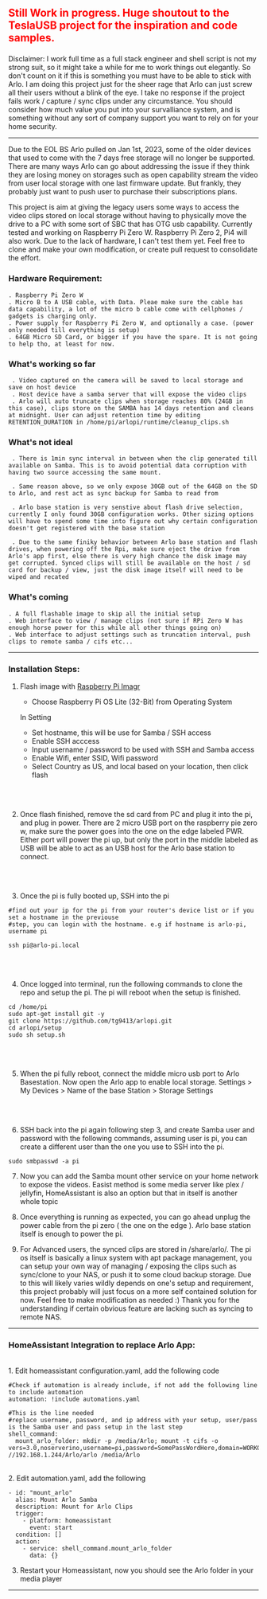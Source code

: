 ## <p style="color:red">Still Work in progress. Huge shoutout to the TeslaUSB project for the inspiration and code samples.</p>

Disclaimer: I work full time as a full stack engineer and shell script is not my strong suit, so it might take a while for me to work things out elegantly. So don't count on it if this is something you must have to be able to stick with Arlo. I am doing this project just for the sheer rage that Arlo can just screw all their users without a blink of the eye. I take no response if the project fails work / capture / sync clips under any circumstance. You should consider how much value you put into your survalliance system, and is something without any sort of company support you want to rely on for your home security. 

****
Due to the EOL BS Arlo pulled on Jan 1st, 2023, some of the older devices that used to come with the 7 days free storage will no longer be supported. There are many ways Arlo can go about addressing the issue if they think they are losing money on storages such as open capability stream the video from user local storage with one last firmware update. But frankly, they probably just want to push user to purchase their subscriptions plans. 

This project is aim at giving the legacy users some ways to access the video clips stored on local storage without having to physically move the drive to a PC with some sort of SBC that has OTG usb capability. Currently tested and working on Raspberry Pi Zero W. Raspberry Pi Zero 2, Pi4 will also work. Due to the lack of hardware, I can't test them yet. Feel free to clone and make your own modification, or create pull request to consolidate the effort. 

### Hardware Requirement:
    
    . Raspberry Pi Zero W 
    . Micro B to A USB cable, with Data. Pleae make sure the cable has data capability, a lot of the micro b cable come with cellphones / gadgets is charging only.
    . Power supply for Raspberry Pi Zero W, and optionally a case. (power only needed till everything is setup)
    . 64GB Micro SD Card, or bigger if you have the spare. It is not going to help tho, at least for now.

### What's working so far
```
 . Video captured on the camera will be saved to local storage and save on host device
 . Host device have a samba server that will expose the video clips
 . Arlo will auto truncate clips when storage reaches 80% (24GB in this case), clips store on the SAMBA has 14 days retention and cleans at midnight. User can adjust retention time by editing RETENTION_DURATION in /home/pi/arlopi/runtime/cleanup_clips.sh
```

### What's not ideal
```
 . There is 1min sync interval in between when the clip generated till available on Samba. This is to avoid potential data corruption with having two source accessing the same mount.
 
 . Same reason above, so we only expose 30GB out of the 64GB on the SD to Arlo, and rest act as sync backup for Samba to read from
 
 . Arlo base station is very senstive about flash drive selection, currently I only found 30GB configuration works. Other sizing options will have to spend some time into figure out why certain configuration doesn't get registered with the base station
 
 . Due to the same finiky behavior between Arlo base station and flash drives, when powering off the Rpi, make sure eject the drive from Arlo's app first, else there is very high chance the disk image may get corrupted. Synced clips will still be available on the host / sd card for backup / view, just the disk image itself will need to be wiped and recated
```

### What's coming
```
. A full flashable image to skip all the initial setup
. Web interface to view / manage clips (not sure if RPi Zero W has enough horse power for this while all other things going on)
. Web interface to adjust settings such as truncation interval, push clips to remote samba / cifs etc...

```


****
### Installation Steps:
1. Flash image with [Raspberry Pi Imagr](https://www.raspberrypi.com/software/)
     - Choose Raspberry Pi OS Lite (32-Bit) from Operating System <br> 

    In Setting 
     - Set hostname, this will be use for Samba / SSH access
     - Enable SSH acccess
     - Input username / password to be used with SSH and Samba access
     - Enable Wifi, enter SSID, Wifi password
     - Select Country as US, and local based on your location, then click flash
<br>
<br>

2. Once flash finished, remove the sd card from PC and plug it into the pi, and plug in power. There are 2 micro USB port on the raspberry pie zero w, make sure the power goes into the one on the edge labeled PWR. Either port will power the pi up, but only the port in the middle labeled as USB will be able to act as an USB host for the Arlo base station to connect. 

<br>
<br>

3. Once the pi is fully booted up, SSH into the pi
 ```
 #find out your ip for the pi from your router's device list or if you set a hostname in the previouse
 #step, you can login with the hostname. e.g if hostname is arlo-pi, username pi

 ssh pi@arlo-pi.local
 ```
 
 <br>
 <br>
 
4. Once logged into terminal, run the following commands to clone the repo and setup the pi. The pi will reboot when the setup is finished.
 ```
 cd /home/pi
 sudo apt-get install git -y
 git clone https://github.com/tg9413/arlopi.git
 cd arlopi/setup
 sudo sh setup.sh
 ```
<br>
<br>

5. When the pi fully reboot, connect the middle micro usb port to Arlo Basestation. Now open the Arlo app to enable local storage. Settings > My Devices > Name of the base Station > Storage Settings
<br>
<br>

6. SSH back into the pi again following step 3, and create Samba user and password with the following commands, assuming user is pi, you can create a different user than the one you use to SSH into the pi.
```
sudo smbpasswd -a pi
```

7. Now you can add the Samba mount other service on your home network to expose the videos. Easist method is some media server like plex / jellyfin, HomeAssistant is also an option but that in itself is another whole topic

8. Once everything is running as expected, you can go ahead unplug the power cable from the pi zero ( the one on the edge ). Arlo base station itself is enough to power the pi.

9. For Advanced users, the synced clips are stored in /share/arlo/. The pi os itself is basically a linux system with apt package management, you can setup your own way of managing / exposing the clips such as sync/clone to your NAS, or push it to some cloud backup storage. Due to this will likely varies wildly depends on one's setup and requirement, this project probably will just focus on a more self contained solution for now. Feel free to make modification as needed :) Thank you for the understanding if certain obvious feature are lacking such as syncing to remote NAS.

****

### HomeAssistant Integration to replace Arlo App:
<br>
1. Edit homeassistant configuration.yaml, add the following code

```
#Check if automation is already include, if not add the following line to include automation
automation: !include automations.yaml

#This is the line needed
#replace username, password, and ip address with your setup, user/pass is the Samba user and pass setup in the last step
shell_command:
  mount_arlo_folder: mkdir -p /media/Arlo; mount -t cifs -o vers=3.0,noserverino,username=pi,password=SomePassWordHere,domain=WORKGROUP //192.168.1.244/Arlo/arlo /media/Arlo
```
<br>
2. Edit automation.yaml, add the following

```
- id: "mount_arlo"
  alias: Mount Arlo Samba
  description: Mount for Arlo Clips
  trigger:
    - platform: homeassistant
      event: start
  condition: []
  action:
    - service: shell_command.mount_arlo_folder
      data: {}
```

3. Restart your Homeassistant, now you should see the Arlo folder in your media player

****
